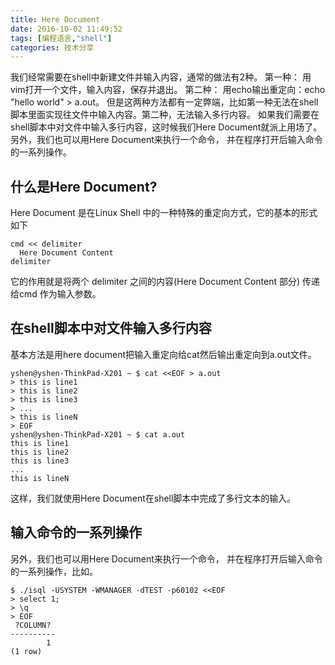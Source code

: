 ```yaml
---
title: Here Document
date: 2016-10-02 11:49:52
tags: [编程语言,"shell"]
categories: 技术分享
---
```


我们经常需要在shell中新建文件并输入内容，通常的做法有2种。
第一种： 用vim打开一个文件，输入内容，保存并退出。
第二种： 用echo输出重定向：echo "hello world" > a.out。
但是这两种方法都有一定弊端，比如第一种无法在shell脚本里面实现往文件中输入内容。第二种，无法输入多行内容。
如果我们需要在shell脚本中对文件中输入多行内容，这时候我们Here Document就派上用场了。
另外，我们也可以用Here Document来执行一个命令， 并在程序打开后输入命令的一系列操作。

## 什么是Here Document?
Here Document 是在Linux Shell 中的一种特殊的重定向方式，它的基本的形式如下
```
cmd << delimiter
  Here Document Content
delimiter
```
它的作用就是将两个 delimiter 之间的内容(Here Document Content 部分) 传递给cmd 作为输入参数。

## 在shell脚本中对文件输入多行内容
基本方法是用here document把输入重定向给cat然后输出重定向到a.out文件。
```
yshen@yshen-ThinkPad-X201 ~ $ cat <<EOF > a.out
> this is line1
> this is line2
> this is line3
> ...
> this is lineN
> EOF
yshen@yshen-ThinkPad-X201 ~ $ cat a.out 
this is line1
this is line2
this is line3
...
this is lineN

```

这样，我们就使用Here Document在shell脚本中完成了多行文本的输入。

## 输入命令的一系列操作

另外，我们也可以用Here Document来执行一个命令， 并在程序打开后输入命令的一系列操作，比如。

```
$ ./isql -USYSTEM -WMANAGER -dTEST -p60102 <<EOF
> select 1;
> \q
> EOF
 ?COLUMN? 
----------
        1
(1 row)

```
